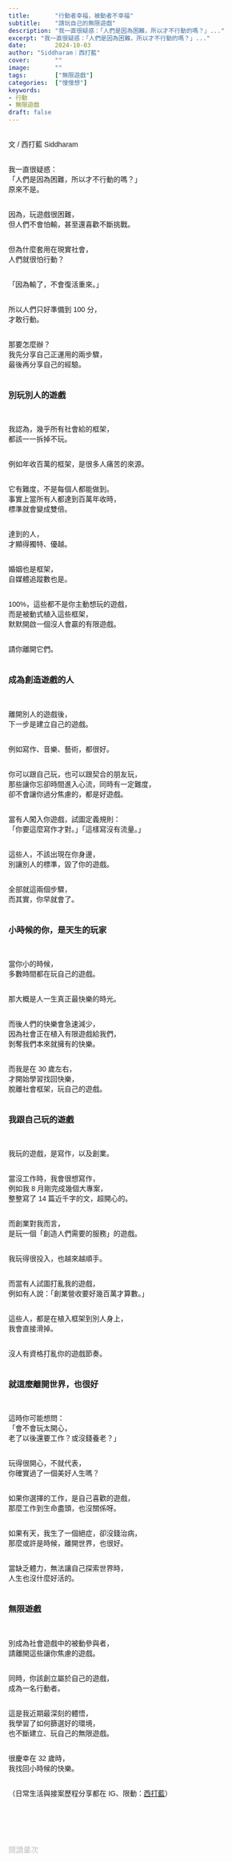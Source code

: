 ```yaml
---
title:       "行動者幸福，被動者不幸福"
subtitle:    "請玩自己的無限遊戲"
description: "我一直很疑惑：「人們是因為困難，所以才不行動的嗎？」..."
excerpt: "我一直很疑惑：「人們是因為困難，所以才不行動的嗎？」..."
date:        2024-10-03
author: "Siddharam｜西打藍"
cover:       ""
image:       ""
tags:        ["無限遊戲"]
categories:  ["慢慢想"]
keywords:
- 行動
- 無限遊戲
draft: false
---
```


<article style="font-family: 'Noto Sans TC', '微軟正黑體', sans-serif; font-weight: 300;">

<br>文 / 西打藍 Siddharam<br><br>

我一直很疑惑：<br>
「人們是因為困難，所以才不行動的嗎？」<br>
原來不是。<br><br>

因為，玩遊戲很困難，<br>
但人們不會怕輸，甚至還喜歡不斷挑戰。<br><br>

但為什麼套用在現實社會，<br>
人們就很怕行動？<br><br>

「因為輸了，不會復活重來。」<br><br>

所以人們只好準備到 100 分，<br>
才敢行動。<br><br>

那要怎麼辦？<br>
我先分享自己正運用的兩步驟，<br>
最後再分享自己的經驗。<br><br>


<h3 class="article-h1-color">別玩別人的遊戲</h3><br>

我認為，幾乎所有社會給的框架，<br>
都該一一拆掉不玩。<br><br>

例如年收百萬的框架，是很多人痛苦的來源。<br><br>

它有難度，不是每個人都能做到。<br>
事實上當所有人都達到百萬年收時，<br>
標準就會變成雙倍。<br><br>

達到的人，<br>
才顯得獨特、優越。<br><br>

婚姻也是框架，<br>
自媒體追蹤數也是。<br><br>

100%，這些都不是你主動想玩的遊戲，<br>
而是被動式植入這些框架，<br>
默默開啟一個沒人會贏的有限遊戲。<br><br>

請你離開它們。<br><br>


<!-- 放下社會框架給的遊戲
金錢遊戲、收入、婚姻、愛情，幾乎都是
被動式接受這些價值觀，甚至是被植入的
自媒體追蹤數
有框架、規則的，都不是你定義的，都是別人的遊戲 -->



<h3 class="article-h1-color">成為創造遊戲的人</h3><br>

離開別人的遊戲後，<br>
下一步是建立自己的遊戲。<br><br>

例如寫作、音樂、藝術，都很好。<br><br>

你可以跟自己玩，也可以跟契合的朋友玩，<br>
那些讓你忘卻時間進入心流，同時有一定難度，<br>
卻不會讓你過分焦慮的，都是好遊戲。<br><br>

當有人闖入你遊戲，試圖定義規則：<br>
「你要這麼寫作才對。」「這樣寫沒有流量。」<br><br>

這些人，不該出現在你身邊，<br>
別讓別人的標準，毀了你的遊戲。<br><br>

全部就這兩個步驟，<br>
而其實，你早就會了。<br><br>


<h3 class="article-h1-color">小時候的你，是天生的玩家</h3><br>

當你小的時候，<br>
多數時間都在玩自己的遊戲。<br><br>

那大概是人一生真正最快樂的時光。<br><br>

而後人們的快樂會急速減少，<br>
因為社會正在植入有限遊戲給我們，<br>
剝奪我們本來就擁有的快樂。<br><br>

而我是在 30 歲左右，<br>
才開始學習找回快樂，<br>
脫離社會框架，玩自己的遊戲。<br><br>


<h3 class="article-h1-color">我跟自己玩的遊戲</h3><br>

我玩的遊戲，是寫作，以及創業。<br><br>

當沒工作時，我會很想寫作，<br>
例如我 8 月剛完成幾個大專案，<br>
整整寫了 14 篇近千字的文，超開心的。<br><br>

而創業對我而言，<br>
是玩一個「創造人們需要的服務」的遊戲。<br><br>

我玩得很投入，也越來越順手。<br><br>

而當有人試圖打亂我的遊戲，<br>
例如有人說：「創業營收要好幾百萬才算數。」<br><br>

這些人，都是在植入框架到別人身上，<br>
我會直接滑掉。<br><br>

沒人有資格打亂你的遊戲節奏。<br><br>


<h3 class="article-h1-color">就這麼離開世界，也很好</h3><br>

這時你可能想問：<br>
「會不會玩太開心，<br>
老了以後還要工作？或沒錢養老？」<br><br>

玩得很開心，不就代表，<br>
你確實過了一個美好人生嗎？<br><br>

如果你選擇的工作，是自己喜歡的遊戲，<br>
那麼工作到生命盡頭，也沒關係呀。<br><br>

如果有天，我生了一個絕症，卻沒錢治病，<br>
那麼或許是時候，離開世界，也很好。<br><br>

當缺乏體力，無法讓自己探索世界時，<br>
人生也沒什麼好活的。<br><br>


<h3 class="article-h1-color">無限遊戲</h3><br>

別成為社會遊戲中的被動參與者，<br>
請離開這些讓你焦慮的遊戲。<br><br>

同時，你該創立屬於自己的遊戲，<br>
成為一名行動者。<br><br>

這是我近期最深刻的體悟，<br>
我學習了如何篩選好的環境，<br>
也不斷建立、玩自己的無限遊戲。<br><br>

很慶幸在 32 歲時，<br>
我找回小時候的快樂。<br><br>




<!-- 
皓甯聊三小時電話，得到的一句仔細思索很有道理的話

如果一直思考想做的事，卻沒有去做，會討厭自己，還會有無窮盡的內耗，當有天看到別人實現自己曾經想做的事，會嫉妒、眼紅別人，也更加討厭這樣的自己。

行動是很多事情的解藥。

外面的人，覺得皓甯每週錄兩集 podcast 很辛苦，但他其實很享受

外面的人，覺得我要一直寫文很辛苦，但若我有時間，會主動想寫更多 -->




<!-- 
<!-- 案例 > 證明案例 > 壞處 > 怎麼改變（列步驟） > 結語總結金句 -->


（日常生活與接案歷程分享都在 IG、限動：<a href="https://www.instagram.com/sidd.blue/" target="_blank">西打藍</a>）<br><br>

<!-- <h3 class="article-h1-color"></h3><br> -->





<br><br><br>

</article>

<div style="color: #bfbfbf; font-size: 15px;" id="busuanzi_container_page_pv">
  閱讀量<span id="busuanzi_value_page_pv"></span>次
</div>

<script src="../../js/post.js"></script>

